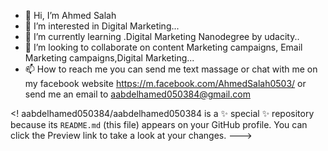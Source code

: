 - 👋 Hi, I’m Ahmed Salah 
- 👀 I’m interested in Digital Marketing...
- 🌱 I’m currently learning .Digital Marketing Nanodegree by udacity..
- 💞️ I’m looking to collaborate on content Marketing campaigns, Email Marketing campaigns,Digital Marketing...
- 📫 How to reach me you can send me text massage or chat with me on my facebook website https://m.facebook.com/AhmedSalah0503/ or send me an email to aabdelhamed050384@gmail.com

<!
aabdelhamed050384/aabdelhamed050384 is a ✨ special ✨ repository because its `README.md` (this file) appears on your GitHub profile.
You can click the Preview link to take a look at your changes.
--->

